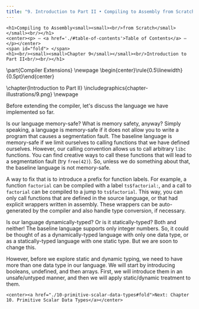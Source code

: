 ```yaml
---
title: "9. Introduction to Part II • Compiling to Assembly from Scratch"
---
```


```{=html}
<h1>Compiling to Assembly<small><small><br/>from Scratch</small></small><br/></h1>
<center><p> — <a href='./#table-of-contents'>Table of Contents</a> — </p></center>
<span id="fold"> </span>
<h1><br/><small><small>Chapter 9</small></small><br/>Introduction to Part II<br/><br/></h1>
```

\part{Compiler Extensions} 
\newpage
\begin{center}\rule{0.5\linewidth}{0.5pt}\end{center}  

\chapter{Introduction to Part II}
\includegraphics{chapter-illustrations/9.png}
\newpage

Before extending the compiler, let's discuss the language we have implemented so far.

Is our language memory-safe?
What is memory safety, anyway?
Simply speaking, a language is memory-safe if it does not allow you to write a program that causes a segmentation fault.
The baseline language is memory-safe if we limit ourselves to calling functions that we have defined ourselves.
However, our calling convention allows us to call arbitrary `libc` functions.
You can find creative ways to call these functions that will lead to a segmentation fault (try `free(42)`).
So, unless we do something about that, the baseline language is not memory-safe.

A way to fix that is to introduce a prefix for function labels.
For example, a function `factorial` can be compiled with a label `ts$factorial:`, and a call to `factorial` can be compiled to a jump to `ts$factorial`.
This way, you can only call functions that are defined in the source language, or that had explicit wrappers written in assembly.
These wrappers can be auto-generated by the compiler and also handle type conversion, if necessary.

Is our language dynamically-typed?
Or is it statically-typed?
Both and neither!
The baseline language supports only integer numbers.
So, it could be thought of as a dynamically-typed language with only one data type, or as a statically-typed language with one static type.
But we are soon to change this.

However, before we explore static and dynamic typing, we need to have more than one data type in our language.
We will start by introducing booleans, undefined, and then arrays.
First, we will introduce them in an unsafe/untyped manner, and then we will apply static/dynamic treatment to them.

```{=html}
<center><a href="./10-primitive-scalar-data-types#fold">Next: Chapter 10. Primitive Scalar Data Types</a></center>
```
